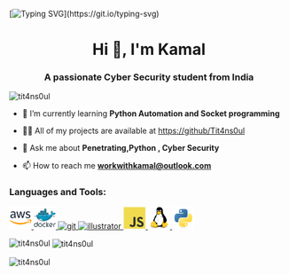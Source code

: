 [![Typing SVG](https://readme-typing-svg.herokuapp.com?font=Fira+Code&size=25&pause=1000&color=BF73F7&random=false&width=435&lines=Hi+%2C+i+am+Kamal+Singh+Bisht+.;Cyber+Security+Enthusiast+.+.)](https://git.io/typing-svg)

<h1 align="center">Hi 👋, I'm Kamal</h1>
<h3 align="center">A passionate Cyber Security student from India</h3>

<p align="left"> <img src="https://komarev.com/ghpvc/?username=tit4ns0ul&label=Profile%20views&color=0e75b6&style=flat" alt="tit4ns0ul" /> </p>

- 🌱 I’m currently learning **Python Automation and Socket programming**

- 👨‍💻 All of my projects are available at [https://github/Tit4ns0ul](https://github/Tit4ns0ul)

- 💬 Ask me about **Penetrating,Python , Cyber Security**

- 📫 How to reach me **workwithkamal@outlook.com**

<p align="left">
</p>

<h3 align="left">Languages and Tools:</h3>
<p align="left"> <a href="https://aws.amazon.com" target="_blank" rel="noreferrer"> <img src="https://raw.githubusercontent.com/devicons/devicon/master/icons/amazonwebservices/amazonwebservices-original-wordmark.svg" alt="aws" width="40" height="40"/> </a> <a href="https://www.docker.com/" target="_blank" rel="noreferrer"> <img src="https://raw.githubusercontent.com/devicons/devicon/master/icons/docker/docker-original-wordmark.svg" alt="docker" width="40" height="40"/> </a> <a href="https://git-scm.com/" target="_blank" rel="noreferrer"> <img src="https://www.vectorlogo.zone/logos/git-scm/git-scm-icon.svg" alt="git" width="40" height="40"/> </a> <a href="https://www.adobe.com/in/products/illustrator.html" target="_blank" rel="noreferrer"> <img src="https://www.vectorlogo.zone/logos/adobe_illustrator/adobe_illustrator-icon.svg" alt="illustrator" width="40" height="40"/> </a> <a href="https://developer.mozilla.org/en-US/docs/Web/JavaScript" target="_blank" rel="noreferrer"> <img src="https://raw.githubusercontent.com/devicons/devicon/master/icons/javascript/javascript-original.svg" alt="javascript" width="40" height="40"/> </a> <a href="https://www.linux.org/" target="_blank" rel="noreferrer"> <img src="https://raw.githubusercontent.com/devicons/devicon/master/icons/linux/linux-original.svg" alt="linux" width="40" height="40"/> </a> <a href="https://www.python.org" target="_blank" rel="noreferrer"> <img src="https://raw.githubusercontent.com/devicons/devicon/master/icons/python/python-original.svg" alt="python" width="40" height="40"/> </a> </p>

<p><img align="left" src="https://github-readme-stats.vercel.app/api/top-langs?username=tit4ns0ul&show_icons=true&locale=en&layout=compact" alt="tit4ns0ul" /></p>

<p>&nbsp;<img align="center" src="https://github-readme-stats.vercel.app/api?username=tit4ns0ul&show_icons=true&locale=en" alt="tit4ns0ul" /></p>

<p><img align="center" src="https://github-readme-streak-stats.herokuapp.com/?user=tit4ns0ul&" alt="tit4ns0ul" /></p>
